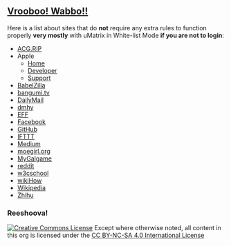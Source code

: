 ## [Vrooboo! Wabbo!!](https://umatrix-rules.github.io/#ovagarava---toc)

Here is a list about sites that do **not** require any extra rules to function properly **very mostly** with uMatrix in White-list Mode **if you are not to login**:

- [ACG.RIP](https://acg.rip/)
- Apple
    - [Home](http://www.apple.com/)
    - [Developer](https://developer.apple.com/)
    - [Support](https://support.apple.com/)
- [BabelZilla](https://www.babelzilla.org)
- [bangumi.tv](http://bangumi.tv)
- [DailyMail](http://www.dailymail.co.uk/home/index.html)
- [dmhy](https://share.dmhy.org/)
- [EFF](https://www.eff.org)
- [Facebook](https://www.facebook.com)
- [GitHub](https://github.com)
- [IFTTT](https://ifttt.com)
- [Medium](https://medium.com)
- [moegirl.org](https://zh.moegirl.org)
- [MyGalgame](https://www.mygalgame.com/)
- [reddit](https://www.reddit.com/)
- [w3cschool](https://www.w3schools.com)
- [wikiHow](http://www.wikihow.com/Main-Page)
- [Wikipedia](https://wikipedia.org)
- [Zhihu](https://www.zhihu.com/)

### Reeshoova!
<a rel="license" href="http://creativecommons.org/licenses/by-nc-sa/4.0/"><img alt="Creative Commons License" style="border-width:0" src="https://i.creativecommons.org/l/by-nc-sa/4.0/88x31.png" /></a>
Except where otherwise noted, all content in this org is licensed under the <a rel="license" href="http://creativecommons.org/licenses/by-nc-sa/4.0/">CC BY-NC-SA 4.0 International License</a>
